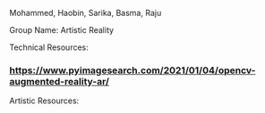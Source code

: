 Mohammed, Haobin, Sarika, Basma, Raju

Group Name: Artistic Reality

Technical Resources: 
### https://www.pyimagesearch.com/2021/01/04/opencv-augmented-reality-ar/




Artistic Resources:
